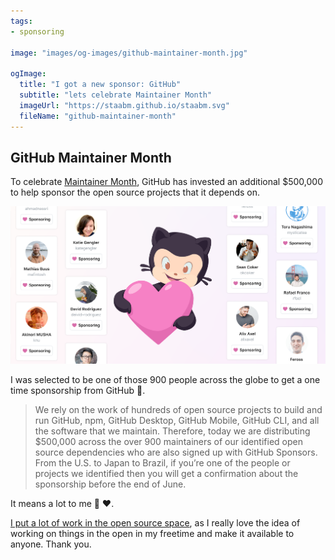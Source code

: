 ```yaml
---
tags:
- sponsoring

image: "images/og-images/github-maintainer-month.jpg"

ogImage:
  title: "I got a new sponsor: GitHub"
  subtitle: "lets celebrate Maintainer Month"
  imageUrl: "https://staabm.github.io/staabm.svg"
  fileName: "github-maintainer-month"
---
```


## GitHub Maintainer Month

To celebrate [Maintainer Month](https://github.blog/2022-06-24-thank-you-to-our-maintainers/), GitHub has invested an additional $500,000 to help sponsor the open source projects that it depends on.

<img src="/images/post-images/maintainer-month/love.png" alt="GitHub Maintainer Month">

I was selected to be one of those 900 people across the globe to get a one time sponsorship from GitHub 🤩.

> We rely on the work of hundreds of open source projects to build and run GitHub, npm, GitHub Desktop, GitHub Mobile, GitHub CLI, and all the software that we maintain. Therefore, today we are distributing $500,000 across the over 900 maintainers of our identified open source dependencies who are also signed up with GitHub Sponsors. From the U.S. to Japan to Brazil, if you’re one of the people or projects we identified then you will get a confirmation about the sponsorship before the end of June.

It means a lot to me 🙏 ❤️.

[I put a lot of work in the open source space](https://staabm.github.io/recent-work.html), as I really love the idea of working on things in the open in my freetime and make it available to anyone. Thank you.

